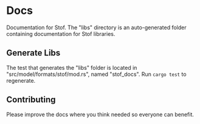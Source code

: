 # Docs
Documentation for Stof. The "libs" directory is an auto-generated folder containing documentation for Stof libraries.

## Generate Libs
The test that generates the "libs" folder is located in "src/model/formats/stof/mod.rs", named "stof_docs". Run `cargo test` to regenerate.

## Contributing
Please improve the docs where you think needed so everyone can benefit.